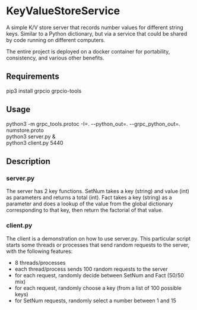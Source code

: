 # KeyValueStoreService
A simple K/V store server that records number values for different string keys. Similar to a Python dictionary, but via a service that could be shared by code running on different computers.

The entire project is deployed on a docker container for portability, consistency, and various other benefits.

## Requirements
pip3 install grpcio grpcio-tools

## Usage
python3 -m grpc_tools.protoc -I=. --python_out=. --grpc_python_out=. numstore.proto   
python3 server.py &   
python3 client.py 5440    

## Description
### server.py   
The server has 2 key functions. SetNum takes a key (string) and value (int) as parameters and returns a total (int). Fact takes a key (string) as a parameter and does a lookup of the value from the global dictionary corresponding to that key, then return the factorial of that value.

### client.py
The client is a demonstration on how to use server.py. This particular script starts some threads or processes that send random requests to the server, with the following features:    
- 8 threads/processes
- each thread/process sends 100 random requests to the server
- for each request, randomly decide between SetNum and Fact (50/50 mix)
- for each request, randomly choose a key (from a list of 100 possible keys)
- for SetNum requests, randomly select a number between 1 and 15


